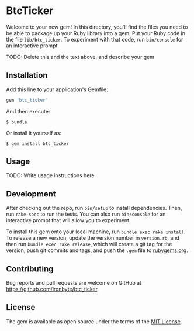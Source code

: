 # BtcTicker

Welcome to your new gem! In this directory, you'll find the files you need to be able to package up your Ruby library into a gem. Put your Ruby code in the file `lib/btc_ticker`. To experiment with that code, run `bin/console` for an interactive prompt.

TODO: Delete this and the text above, and describe your gem

## Installation

Add this line to your application's Gemfile:

```ruby
gem 'btc_ticker'
```

And then execute:

    $ bundle

Or install it yourself as:

    $ gem install btc_ticker

## Usage

TODO: Write usage instructions here

## Development

After checking out the repo, run `bin/setup` to install dependencies. Then, run `rake spec` to run the tests. You can also run `bin/console` for an interactive prompt that will allow you to experiment.

To install this gem onto your local machine, run `bundle exec rake install`. To release a new version, update the version number in `version.rb`, and then run `bundle exec rake release`, which will create a git tag for the version, push git commits and tags, and push the `.gem` file to [rubygems.org](https://rubygems.org).

## Contributing

Bug reports and pull requests are welcome on GitHub at https://github.com/ironbyte/btc_ticker.


## License

The gem is available as open source under the terms of the [MIT License](http://opensource.org/licenses/MIT).

